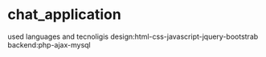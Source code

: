 # chat_application
used languages and tecnoligis
design:html-css-javascript-jquery-bootstrab
backend:php-ajax-mysql
